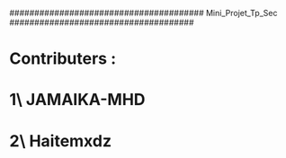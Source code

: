####################################### Mini_Projet_Tp_Sec #####################################

# Contributers : 
#  1\ JAMAIKA-MHD
#  2\ Haitemxdz

